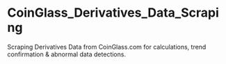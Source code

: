 # CoinGlass_Derivatives_Data_Scraping
Scraping Derivatives Data from CoinGlass.com for calculations, trend confirmation &amp; abnormal data detections.
